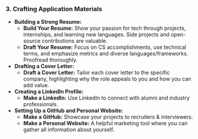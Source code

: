 ### 3. Crafting Application Materials
   - **Building a Strong Resume:**
     - **Build Your Resume:** Show your passion for tech through projects, internships, and learning new languages. Side projects and open-source contributions are valuable.
     - **Draft Your Resume:** Focus on CS accomplishments, use technical terms, and emphasize metrics and diverse languages/frameworks. Proofread thoroughly.
   - **Drafting a Cover Letter:**
     - **Draft a Cover Letter:** Tailor each cover letter to the specific company, highlighting why the role appeals to you and how you can add value.
   - **Creating a LinkedIn Profile:**
     - **Make a LinkedIn:** Use LinkedIn to connect with alumni and industry professionals.
   - **Setting Up a GitHub and Personal Website:**
     - **Make a GitHub:** Showcase your projects to recruiters & interviewers.
     - **Make a Personal Website:** A helpful marketing tool where you can gather all information about yourself.